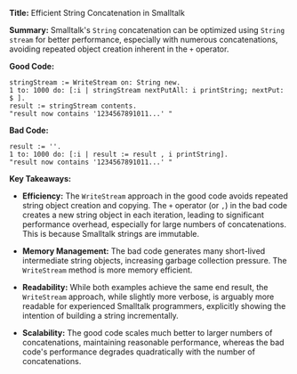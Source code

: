 **Title:** Efficient String Concatenation in Smalltalk

**Summary:**  Smalltalk's `String` concatenation can be optimized using `String stream` for better performance, especially with numerous concatenations, avoiding repeated object creation inherent in the `+` operator.


**Good Code:**

```smalltalk
stringStream := WriteStream on: String new.
1 to: 1000 do: [:i | stringStream nextPutAll: i printString; nextPut: $ ].
result := stringStream contents. 
"result now contains '1234567891011...' "
```

**Bad Code:**

```smalltalk
result := ''.
1 to: 1000 do: [:i | result := result , i printString].
"result now contains '1234567891011...' "

```

**Key Takeaways:**

* **Efficiency:** The `WriteStream` approach in the good code avoids repeated string object creation and copying. The `+` operator (or `,`) in the bad code creates a new string object in each iteration, leading to significant performance overhead, especially for large numbers of concatenations.  This is because Smalltalk strings are immutable.

* **Memory Management:** The bad code generates many short-lived intermediate string objects, increasing garbage collection pressure.  The `WriteStream` method is more memory efficient.

* **Readability:** While both examples achieve the same end result, the `WriteStream` approach, while slightly more verbose, is arguably more readable for experienced Smalltalk programmers, explicitly showing the intention of building a string incrementally.

* **Scalability:** The good code scales much better to larger numbers of concatenations, maintaining reasonable performance, whereas the bad code's performance degrades quadratically with the number of concatenations.


